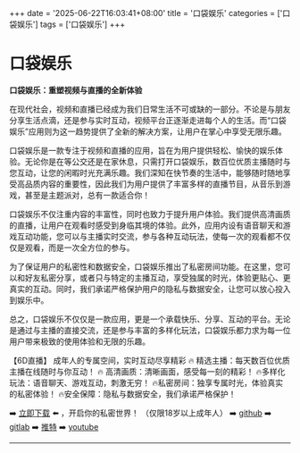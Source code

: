 +++
date = '2025-06-22T16:03:41+08:00'
title = '口袋娱乐'
categories = ['口袋娱乐']
tags = ['口袋娱乐']
+++

# 口袋娱乐

**口袋娱乐：重塑视频与直播的全新体验**

在现代社会，视频和直播已经成为我们日常生活不可或缺的一部分。不论是与朋友分享生活点滴，还是参与实时互动，视频平台正逐渐走进每个人的生活。而“口袋娱乐”应用则为这一趋势提供了全新的解决方案，让用户在掌心中享受无限乐趣。

口袋娱乐是一款专注于视频和直播的应用，旨在为用户提供轻松、愉快的娱乐体验。无论你是在等公交还是在家休息，只需打开口袋娱乐，数百位优质主播随时与您互动，让您的闲暇时光充满乐趣。我们深知在快节奏的生活中，能够随时随地享受高品质内容的重要性，因此我们为用户提供了丰富多样的直播节目，从音乐到游戏，甚至是主题派对，总有一款适合你！

口袋娱乐不仅注重内容的丰富性，同时也致力于提升用户体验。我们提供高清画质的直播，让用户在观看时感受到身临其境的体验。此外，应用内设有语音聊天和游戏互动功能，您可以与主播实时交流，参与各种互动玩法，使每一次的观看都不仅仅是观看，而是一次全方位的参与。

为了保证用户的私密性和数据安全，口袋娱乐推出了私密房间功能。在这里，您可以和好友私密分享，或者只与特定的主播互动，享受独属的时光，体验更贴心、更真实的互动。同时，我们承诺严格保护用户的隐私与数据安全，让您可以放心投入到娱乐中。

总之，口袋娱乐不仅仅是一款应用，更是一个承载快乐、分享、互动的平台。无论是通过与主播的直接交流，还是参与丰富的多样化玩法，口袋娱乐都力求为每一位用户带来极致的使用体验和无限的乐趣。

【6D直播】
成年人的专属空间，实时互动尽享精彩
🔥 精选主播：每天数百位优质主播在线随时与你互动！
🔥 高清画质：清晰画面，感受每一刻的精彩！
🔥多样化玩法：语音聊天、游戏互动，刺激无穷！
🔥私密房间：独享专属时光，体验真实的私密体验！
🔥安全保障：隐私与数据安全，我们承诺严格保护！

➡️ [立即下载](https://down123.s3.ap-east-1.amazonaws.com/down/down.html?channelCode=blog) ⬅️ ，开启你的私密世界！ （仅限18岁以上成年人）
➡️ [github](https://aldult-live.github.io/)
➡️ [gitlab](https://seo-09598d.gitlab.io/)
➡️ [推特](https://x.com/wegame33)
➡️ [youtube](https://www.youtube.com/@6Dlive)

---
